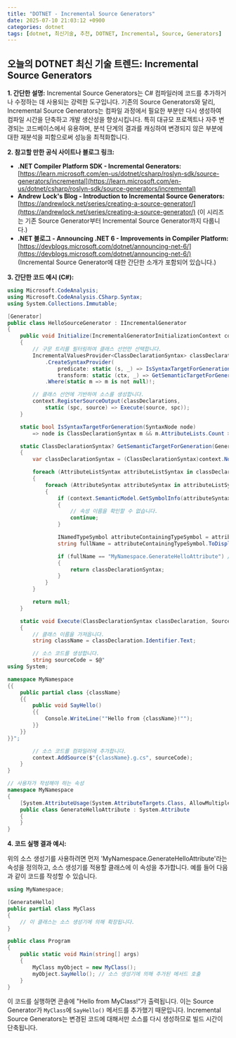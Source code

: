 ```yaml
---
title: "DOTNET - Incremental Source Generators"
date: 2025-07-10 21:03:12 +0900
categories: dotnet
tags: [dotnet, 최신기술, 추천, DOTNET, Incremental, Source, Generators]
---
```


## 오늘의 DOTNET 최신 기술 트렌드: **Incremental Source Generators**

**1. 간단한 설명:**
Incremental Source Generators는 C# 컴파일러에 코드를 추가하거나 수정하는 데 사용되는 강력한 도구입니다. 기존의 Source Generators와 달리, Incremental Source Generators는 컴파일 과정에서 필요한 부분만 다시 생성하여 컴파일 시간을 단축하고 개발 생산성을 향상시킵니다. 특히 대규모 프로젝트나 자주 변경되는 코드베이스에서 유용하며, 분석 단계의 결과를 캐싱하여 변경되지 않은 부분에 대한 재분석을 피함으로써 성능을 최적화합니다.

**2. 참고할 만한 공식 사이트나 블로그 링크:**

*   **.NET Compiler Platform SDK - Incremental Generators:** [https://learn.microsoft.com/en-us/dotnet/csharp/roslyn-sdk/source-generators/incremental](https://learn.microsoft.com/en-us/dotnet/csharp/roslyn-sdk/source-generators/incremental)
*   **Andrew Lock's Blog - Introduction to Incremental Source Generators:** [https://andrewlock.net/series/creating-a-source-generator/](https://andrewlock.net/series/creating-a-source-generator/) (이 시리즈는 기존 Source Generator부터 Incremental Source Generator까지 다룹니다.)
*   **.NET 블로그 - Announcing .NET 6 - Improvements in Compiler Platform:** [https://devblogs.microsoft.com/dotnet/announcing-net-6/](https://devblogs.microsoft.com/dotnet/announcing-net-6/) (Incremental Source Generator에 대한 간단한 소개가 포함되어 있습니다.)

**3. 간단한 코드 예시 (C#):**

```csharp
using Microsoft.CodeAnalysis;
using Microsoft.CodeAnalysis.CSharp.Syntax;
using System.Collections.Immutable;

[Generator]
public class HelloSourceGenerator : IIncrementalGenerator
{
    public void Initialize(IncrementalGeneratorInitializationContext context)
    {
        // 구문 트리를 필터링하여 클래스 선언만 선택합니다.
        IncrementalValuesProvider<ClassDeclarationSyntax> classDeclarations = context.SyntaxProvider
            .CreateSyntaxProvider(
                predicate: static (s, _) => IsSyntaxTargetForGeneration(s),
                transform: static (ctx, _) => GetSemanticTargetForGeneration(ctx))
            .Where(static m => m is not null)!;

        // 클래스 선언에 기반하여 소스를 생성합니다.
        context.RegisterSourceOutput(classDeclarations,
            static (spc, source) => Execute(source, spc));
    }

    static bool IsSyntaxTargetForGeneration(SyntaxNode node)
        => node is ClassDeclarationSyntax m && m.AttributeLists.Count > 0;

    static ClassDeclarationSyntax? GetSemanticTargetForGeneration(GeneratorSyntaxContext context)
    {
        var classDeclarationSyntax = (ClassDeclarationSyntax)context.Node;

        foreach (AttributeListSyntax attributeListSyntax in classDeclarationSyntax.AttributeLists)
        {
            foreach (AttributeSyntax attributeSyntax in attributeListSyntax.Attributes)
            {
                if (context.SemanticModel.GetSymbolInfo(attributeSyntax).Symbol is not IMethodSymbol attributeSymbol)
                {
                    // 속성 이름을 확인할 수 없습니다.
                    continue;
                }

                INamedTypeSymbol attributeContainingTypeSymbol = attributeSymbol.ContainingType;
                string fullName = attributeContainingTypeSymbol.ToDisplayString();

                if (fullName == "MyNamespace.GenerateHelloAttribute") // 생성할 속성 이름
                {
                    return classDeclarationSyntax;
                }
            }
        }

        return null;
    }

    static void Execute(ClassDeclarationSyntax classDeclaration, SourceProductionContext context)
    {
        // 클래스 이름을 가져옵니다.
        string className = classDeclaration.Identifier.Text;

        // 소스 코드를 생성합니다.
        string sourceCode = $@"
using System;

namespace MyNamespace
{{
    public partial class {className}
    {{
        public void SayHello()
        {{
            Console.WriteLine(""Hello from {className}!"");
        }}
    }}
}}";

        // 소스 코드를 컴파일러에 추가합니다.
        context.AddSource($"{className}.g.cs", sourceCode);
    }
}

// 사용자가 작성해야 하는 속성
namespace MyNamespace
{
    [System.AttributeUsage(System.AttributeTargets.Class, AllowMultiple = false)]
    public class GenerateHelloAttribute : System.Attribute
    {
    }
}
```

**4. 코드 실행 결과 예시:**

위의 소스 생성기를 사용하려면 먼저 'MyNamespace.GenerateHelloAttribute'라는 속성을 정의하고, 소스 생성기를 적용할 클래스에 이 속성을 추가합니다.  예를 들어 다음과 같이 코드를 작성할 수 있습니다.

```csharp
using MyNamespace;

[GenerateHello]
public partial class MyClass
{
    // 이 클래스는 소스 생성기에 의해 확장됩니다.
}

public class Program
{
    public static void Main(string[] args)
    {
        MyClass myObject = new MyClass();
        myObject.SayHello(); // 소스 생성기에 의해 추가된 메서드 호출
    }
}
```

이 코드를 실행하면 콘솔에 "Hello from MyClass!"가 출력됩니다. 이는 Source Generator가 `MyClass`에 `SayHello()` 메서드를 추가했기 때문입니다.  Incremental Source Generators는 변경된 코드에 대해서만 소스를 다시 생성하므로 빌드 시간이 단축됩니다.

